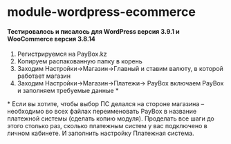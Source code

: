 # module-wordpress-ecommerce

#### Тестировалось и писалось для WordPress версия 3.9.1 и WooCommerce версия 3.8.14

1. Регистрируемся на PayBox.kz
2. Копируем распакованную папку в корень
4. Заходим Настройки->Магазин->Главный и ставим валюту, в которой работает магазин
5. Заходим Настройки->Магазин->Платежи-> PayBox включаем PayBox и заполняем требуемые данные \*

\* Если вы хотите, чтобы выбор ПС делался на стороне магазина – необходимо во всех файлах переименовать PayBox в название платежной системы (сделать копию модуля). Проделать все шаги до этого столько раз, сколько платежным систем у вас подключено в личном кабинете. И заполнить настройку Платежная система.
